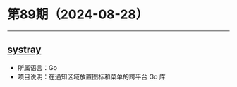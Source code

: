 # 第89期（2024-08-28）

---
## [systray](https://github.com/getlantern/systray)
- 所属语言：Go
- 项目说明：在通知区域放置图标和菜单的跨平台 Go 库

